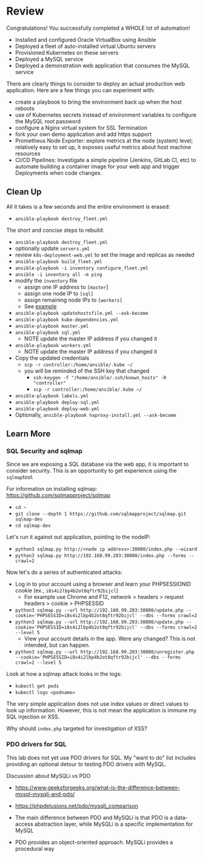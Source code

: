 # Review
Congratulations! You successfully completed a WHOLE lot of automation!
- Installed and configured Oracle VirtualBox using Ansible
- Deployed a fleet of auto-installed virtual Ubuntu servers
- Provisioned Kubernetes on these servers
- Deployed a MySQL service
- Deployed a demonstration web application that consumes the MySQL service

There are clearly things to consider to deploy an actual production web application. Here are a few things you can experiment with:
- create a playbook to bring the environment back up when the host reboots
- use of Kubernetes secrets instead of environment variables to configure the MySQL root password
- configure a Nginx virtual system for SSL Termination
- fork your own demo application and add https support
- Prometheus Node Exporter: explore metrics at the node (system) level; relatively easy to set up, it exposes useful metrics about host machine resources
- CI/CD Pipelines: Investigate a simple pipeline (Jenkins, GitLab CI, etc) to automate building a container image for your web app and trigger Deployments when code changes.

## Clean Up
All it takes is a few seconds and the entire environment is erased:
- `ansible-playbook destroy_fleet.yml`

The short and concise steps to rebuild:
- `ansible-playbook destroy_fleet.yml`
- optionally update `servers.yml`
- review `k8s-deployment-web.yml` to set the image and replicas as needed
- `ansible-playbook build_fleet.yml`
- `ansible-playbook -i inventory configure_fleet.yml`
- `ansible -i inventory all -m ping`
- modify the `inventory` file
  - assign one IP address to `[master`]
  - assign one node IP to `[sql]`
  - assign remaining node IPs to `[workers]`
  - See [example](inventory)
- `ansible-playbook updatehostsfile.yml --ask-become`
- `ansible-playbook kube-dependencies.yml`
- `ansible-playbook master.yml`
- `ansible-playbook sql.yml`
  - NOTE update the master IP address if you changed it
- `ansible-playbook workers.yml`
  - NOTE update the master IP address if you changed it
- Copy the updated credentials
  - `scp -r controller:/home/ansible/.kube ~/`
  - you will be reminded of the SSH key that changed
    - `ssh-keygen -f "/home/ansible/.ssh/known_hosts" -R "controller"`
    - `scp -r controller:/home/ansible/.kube ~/`
- `ansible-playbook labels.yml`
- `ansible-playbook deploy-sql.yml`
- `ansible-playbook deploy-web.yml`
- Optionally, `ansible-playbook haproxy-install.yml --ask-become`

## Learn More
### SQL Security and sqlmap
Since we are exposing a SQL database via the web app, it is important to consider security. This is an opportunity to get experience using the `sqlmap`tool.

For information on installing sqlmap: https://github.com/sqlmapproject/sqlmap
- `cd ~`
- `git clone --depth 1 https://github.com/sqlmapproject/sqlmap.git sqlmap-dev`
- `cd sqlmap-dev`

Let's run it against out application, pointing to the nodeIP:
- `python3 sqlmap.py http://<node ip address>:30080/index.php --wizard`
- `python3 sqlmap.py http://192.168.99.203:30080/index.php --forms --crawl=2`

Now let's do a series of authenticated attacks:
- Log in to your account using a browser and learn your PHPSESSIONID cookie (ex., `i8s4i2lbp4b2ot8qftr92bijcl`)
  - For example use Chrome and F12, network > headers > request headers > cookie > PHPSESSID
- `python3 sqlmap.py --url http://192.168.99.203:30080/update.php --cookie='PHPSESSID=i8s4i2lbp4b2ot8qftr92bijcl' --dbs --forms crawl=2`
- `python3 sqlmap.py --url http://192.168.99.203:30080/update.php --cookie='PHPSESSID=i8s4i2lbp4b2ot8qftr92bijcl' --dbs --forms crawl=2 --level 5`
  - View your account details in the app. Were any changed? This is not intended, but can happen.
- `python3 sqlmap.py --url http://192.168.99.203:30080/unregister.php --cookie='PHPSESSID=i8s4i2lbp4b2ot8qftr92bijcl' --dbs --forms crawl=2 --level 5`

Look at how a sqlmap attack looks in the logs:
- `kubectl get pods`
- `kubectl logs <podname>`

The very simple application does not use index values or direct values to look up information. However, this is not mean the application is immune my SQL injection or XSS.

Why should `index.php` targeted for investigation of XSS?

### PDO drivers for SQL
This lab does not yet use PDO drivers for SQL. My "want to do" list includes providing an optional detour to testing PDO drivers with MySQL.

Discussion about MySQLi vs PDO
- https://www.geeksforgeeks.org/what-is-the-difference-between-mysql-mysqli-and-pdo/
- https://phpdelusions.net/pdo/mysqli_comparison

- The main difference between PDO and MySQLi is that PDO is a data-access abstraction layer, while MySQLi is a specific implementation for MySQL
-  PDO provides an object-oriented approach. MySQLi provides a procedural way
